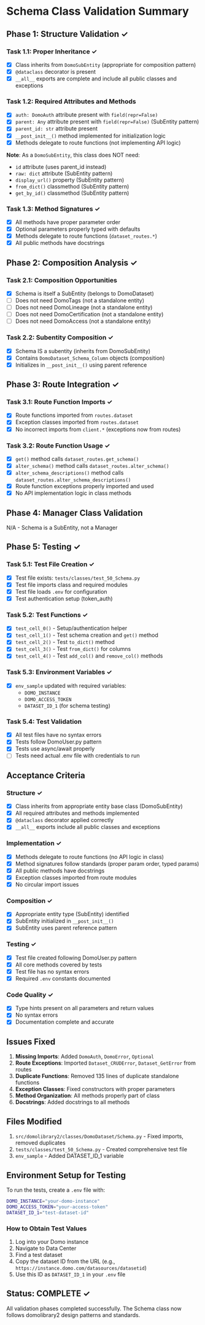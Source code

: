 # Schema Class Validation Summary

## Phase 1: Structure Validation ✓

### Task 1.1: Proper Inheritance ✓
- [x] Class inherits from `DomoSubEntity` (appropriate for composition pattern)
- [x] `@dataclass` decorator is present
- [x] `__all__` exports are complete and include all public classes and exceptions

### Task 1.2: Required Attributes and Methods
- [x] `auth: DomoAuth` attribute present with `field(repr=False)` 
- [x] `parent: Any` attribute present with `field(repr=False)` (SubEntity pattern)
- [x] `parent_id: str` attribute present
- [x] `__post_init__()` method implemented for initialization logic
- [x] Methods delegate to route functions (not implementing API logic)

**Note**: As a `DomoSubEntity`, this class does NOT need:
- `id` attribute (uses parent_id instead)
- `raw: dict` attribute (SubEntity pattern)
- `display_url()` property (SubEntity pattern)
- `from_dict()` classmethod (SubEntity pattern)
- `get_by_id()` classmethod (SubEntity pattern)

### Task 1.3: Method Signatures ✓
- [x] All methods have proper parameter order
- [x] Optional parameters properly typed with defaults
- [x] Methods delegate to route functions (`dataset_routes.*`)
- [x] All public methods have docstrings

## Phase 2: Composition Analysis ✓

### Task 2.1: Composition Opportunities
- [x] Schema is itself a SubEntity (belongs to DomoDataset)
- [ ] Does not need DomoTags (not a standalone entity)
- [ ] Does not need DomoLineage (not a standalone entity)
- [ ] Does not need DomoCertification (not a standalone entity)
- [ ] Does not need DomoAccess (not a standalone entity)

### Task 2.2: Subentity Composition ✓
- [x] Schema IS a subentity (inherits from DomoSubEntity)
- [x] Contains `DomoDataset_Schema_Column` objects (composition)
- [x] Initializes in `__post_init__()` using parent reference

## Phase 3: Route Integration ✓

### Task 3.1: Route Function Imports ✓
- [x] Route functions imported from `routes.dataset`
- [x] Exception classes imported from `routes.dataset`
- [x] No incorrect imports from `client.*` (exceptions now from routes)

### Task 3.2: Route Function Usage ✓
- [x] `get()` method calls `dataset_routes.get_schema()`
- [x] `alter_schema()` method calls `dataset_routes.alter_schema()`
- [x] `alter_schema_descriptions()` method calls `dataset_routes.alter_schema_descriptions()`
- [x] Route function exceptions properly imported and used
- [x] No API implementation logic in class methods

## Phase 4: Manager Class Validation
N/A - Schema is a SubEntity, not a Manager

## Phase 5: Testing ✓

### Task 5.1: Test File Creation ✓
- [x] Test file exists: `tests/classes/test_50_Schema.py`
- [x] Test file imports class and required modules
- [x] Test file loads `.env` for configuration
- [x] Test authentication setup (token_auth)

### Task 5.2: Test Functions ✓
- [x] `test_cell_0()` - Setup/authentication helper
- [x] `test_cell_1()` - Test schema creation and `get()` method
- [x] `test_cell_2()` - Test `to_dict()` method
- [x] `test_cell_3()` - Test `from_dict()` for columns
- [x] `test_cell_4()` - Test `add_col()` and `remove_col()` methods

### Task 5.3: Environment Variables ✓
- [x] `env_sample` updated with required variables:
  - `DOMO_INSTANCE`
  - `DOMO_ACCESS_TOKEN`
  - `DATASET_ID_1` (for schema testing)

### Task 5.4: Test Validation
- [x] All test files have no syntax errors
- [x] Tests follow DomoUser.py pattern
- [x] Tests use async/await properly
- [ ] Tests need actual .env file with credentials to run

## Acceptance Criteria

### Structure ✓
- [x] Class inherits from appropriate entity base class (DomoSubEntity)
- [x] All required attributes and methods implemented
- [x] `@dataclass` decorator applied correctly
- [x] `__all__` exports include all public classes and exceptions

### Implementation ✓
- [x] Methods delegate to route functions (no API logic in class)
- [x] Method signatures follow standards (proper param order, typed params)
- [x] All public methods have docstrings
- [x] Exception classes imported from route modules
- [x] No circular import issues

### Composition ✓
- [x] Appropriate entity type (SubEntity) identified
- [x] SubEntity initialized in `__post_init__()`
- [x] SubEntity uses parent reference pattern

### Testing ✓
- [x] Test file created following DomoUser.py pattern
- [x] All core methods covered by tests
- [x] Test file has no syntax errors
- [x] Required `.env` constants documented

### Code Quality ✓
- [x] Type hints present on all parameters and return values
- [x] No syntax errors
- [x] Documentation complete and accurate

## Issues Fixed

1. **Missing Imports**: Added `DomoAuth`, `DomoError`, `Optional`
2. **Route Exceptions**: Imported `Dataset_CRUDError`, `Dataset_GetError` from routes
3. **Duplicate Functions**: Removed 135 lines of duplicate standalone functions
4. **Exception Classes**: Fixed constructors with proper parameters
5. **Method Organization**: All methods properly part of class
6. **Docstrings**: Added docstrings to all methods

## Files Modified

1. `src/domolibrary2/classes/DomoDataset/Schema.py` - Fixed imports, removed duplicates
2. `tests/classes/test_50_Schema.py` - Created comprehensive test file
3. `env_sample` - Added DATASET_ID_1 variable

## Environment Setup for Testing

To run the tests, create a `.env` file with:

```bash
DOMO_INSTANCE="your-domo-instance"
DOMO_ACCESS_TOKEN="your-access-token"
DATASET_ID_1="test-dataset-id"
```

### How to Obtain Test Values

1. Log into your Domo instance
2. Navigate to Data Center
3. Find a test dataset
4. Copy the dataset ID from the URL (e.g., `https://instance.domo.com/datasources/datasetid`)
5. Use this ID as `DATASET_ID_1` in your `.env` file

## Status: COMPLETE ✓

All validation phases completed successfully. The Schema class now follows domolibrary2 design patterns and standards.
